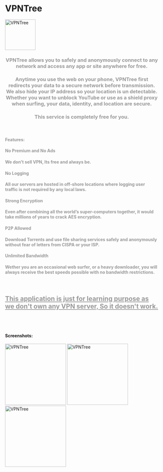 # VPNTree
<html>
<body>
<img src="https://raw.githubusercontent.com/zoebchhatriwala/VPNTree/master/github_assets/icon.png" width="100px" alt="VPNTree"/>
<h3 style="text-align: center;"><span style="color: #999999;">VPNTree allows you to safely and anonymously connect to any network and access any app or site anywhere for free.</span></h3>
<h3 style="text-align: center;"><span style="color: #999999;">Anytime you use the web on your phone, VPNTree first redirects your data to a secure network before transmission. We also hide your IP address so your location is un detectable. Whether you want to unblock YouTube or use as a shield proxy when surfing, your data, identity, and location are secure.</span></h3>
<h3 style="text-align: center;"><span style="color: #999999;">This service is completely free for you.</span></h3>
<h4>&nbsp;</h4>
<h4><span style="color: #999999;">Features:</span></h4>
<h4><span style="color: #999999;">No Premium and No Ads</span></h4>
<h4><span style="color: #999999;">We don't sell VPN, Its free and always be. </span></h4>
<h4><span style="color: #999999;">No Logging </span></h4>
<h4><span style="color: #999999;">All our servers are hosted in off-shore locations where logging user traffic is not required by any local laws. </span></h4>
<h4><span style="color: #999999;">Strong Encryption </span></h4>
<h4><span style="color: #999999;">Even after combining all the world&rsquo;s super-computers together, it would take millions of years to crack AES encryption.</span></h4>
<h4><span style="color: #999999;">P2P Allowed </span></h4>
<h4><span style="color: #999999;">Download Torrents and use file sharing services safely and anonymously without fear of letters from CISPA or your ISP. </span></h4>
<h4><span style="color: #999999;">Unlimited Bandwidth </span></h4>
<h4><span style="color: #999999;">Wether you are an occasional web surfer, or a heavy downloader, you will always receive the best speeds possible with no bandwidth restrictions.</span></h4>
<h4>&nbsp;</h4>
<h2><span style="text-decoration: underline;"><span style="color: #999999; text-decoration: underline;">This application is just for learning purpose as we don't own any VPN server, So it doesn't work.</span></span></h2>
<h4>&nbsp;</h4>
<div style="display: inline-block;">
<h4>Screenshots:</h4>
<img src="https://raw.githubusercontent.com/zoebchhatriwala/VPNTree/master/github_assets/ss1.png" width="200px" alt="VPNTree"/>
<img src="https://raw.githubusercontent.com/zoebchhatriwala/VPNTree/master/github_assets/ss2.png" width="200px" alt="VPNTree"/>
<img src="https://raw.githubusercontent.com/zoebchhatriwala/VPNTree/master/github_assets/ss3.png" width="200px" alt="VPNTree"/>
</div>
</body>
</html>
